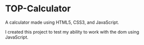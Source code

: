 # TOP-Calculator

A calculator made using HTML5, CSS3, and JavaScript.

I created this project to test my ability to work with the dom using JavaScript.
